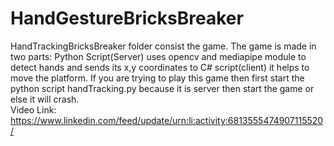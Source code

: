 # HandGestureBricksBreaker
HandTrackingBricksBreaker folder consist the game.
The game is made in two parts:
Python Script(Server) uses opencv and mediapipe module to detect hands and sends its x,y coordinates to C# script(client) it helps to move the platform.
If you are trying to play this game then first start the python script handTracking.py because it is server then start the game or else it will crash.
<br>
Video Link: https://www.linkedin.com/feed/update/urn:li:activity:6813555474907115520/
